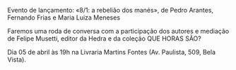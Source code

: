 Evento de lançamento: «8/1: a rebelião dos manés», de Pedro Arantes, Fernando Frias e Maria Luiza Meneses  

Faremos uma roda de conversa com a participação dos  autores e mediação de Felipe Musetti, editor da Hedra e da coleção QUE HORAS SÃO?

Dia 05 de abril às 19h na Livraria Martins Fontes (Av. Paulista, 509, Bela Vista).
